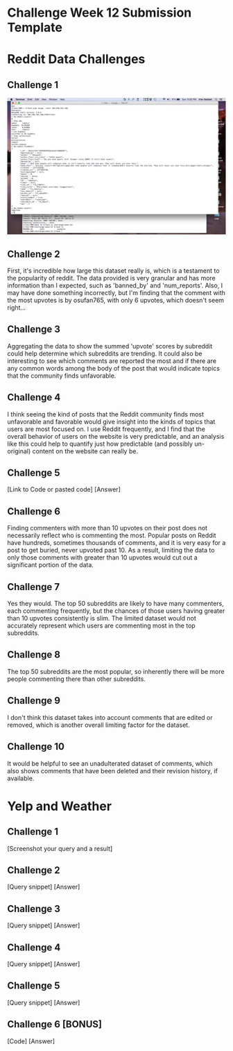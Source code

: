 # Challenge Week 12 Submission Template

# Reddit Data Challenges

## Challenge 1

![screenshot](reddit/challenge_1.png)

## Challenge 2

First, it's incredible how large this dataset really is, which is a testament to the popularity of reddit. The data provided is very granular and has more information than I expected, such as 'banned_by' and 'num_reports'.
Also, I may have done something incorrectly, but I'm finding that the comment with the most upvotes is by osufan765, with only 6 upvotes, which doesn't seem right...

## Challenge 3

Aggregating the data to show the summed 'upvote' scores by subreddit could help determine which subreddits are trending. It could also be interesting to see which comments are reported the most and if there are any common words among the body of the post that would indicate topics that the community finds unfavorable.

## Challenge 4

I think seeing the kind of posts that the Reddit community finds most unfavorable and favorable would give insight into the kinds of topics that users are most focused on. I use Reddit frequently, and I find that the overall behavior of users on the website is very predictable, and an analysis like this could help to quantify just how predictable (and possibly un-original) content on the website can really be.

## Challenge 5

[Link to Code or pasted code]
[Answer]

## Challenge 6

Finding commenters with more than 10 upvotes on their post does not necessarily reflect who is commenting the most. Popular posts on Reddit have hundreds, sometimes thousands of comments, and it is very easy for a post to get buried, never upvoted past 10. As a result, limiting the data to only those comments with greater than 10 upvotes would cut out a significant portion of the data.

## Challenge 7

Yes they would. The top 50 subreddits are likely to have many commenters, each commenting frequently, but the chances of those users having greater than 10 upvotes consistently is slim. The limited dataset would not accurately represent which users are commenting most in the top subreddits.

## Challenge 8

The top 50 subreddits are the most popular, so inherently there will be more people commenting there than other subreddits.

## Challenge 9

I don't think this dataset takes into account comments that are edited or removed, which is another overall limiting factor for the dataset.

## Challenge 10

It would be helpful to see an unadulterated dataset of comments, which also shows comments that have been deleted and their revision history, if available.

# Yelp and Weather 

## Challenge 1

[Screenshot your query and a result]

## Challenge 2

[Query snippet]
[Answer]

## Challenge 3

[Query snippet]
[Answer]

## Challenge 4

[Query snippet]
[Answer]

## Challenge 5

[Query snippet]
[Answer]

## Challenge 6 [BONUS]

[Code]
[Answer]



